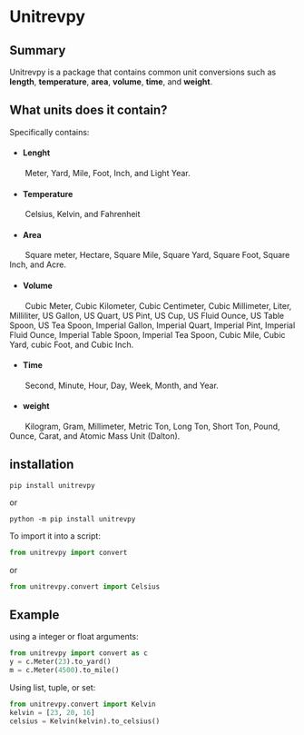 # Unitrevpy
## Summary
Unitrevpy is a package that contains common unit conversions such as  __length__, __temperature__, __area__, __volume__, __time__, and __weight__.
## What units does it contain?
Specifically contains:
* #### Lenght
&nbsp;&nbsp;&nbsp;&nbsp;&nbsp;&nbsp;&nbsp;Meter, Yard, Mile, Foot, Inch, and Light Year.
* #### Temperature
&nbsp;&nbsp;&nbsp;&nbsp;&nbsp;&nbsp;&nbsp;Celsius, Kelvin, and Fahrenheit
* #### Area
&nbsp;&nbsp;&nbsp;&nbsp;&nbsp;&nbsp;&nbsp;Square meter, Hectare, Square Mile, Square Yard, Square Foot, Square Inch, and Acre.
* #### Volume
&nbsp;&nbsp;&nbsp;&nbsp;&nbsp;&nbsp;&nbsp;Cubic Meter, Cubic Kilometer, Cubic Centimeter, Cubic Millimeter, Liter, Milliliter, US Gallon, US Quart, US Pint, US Cup, US Fluid Ounce, US Table Spoon, US Tea Spoon, Imperial Gallon, Imperial Quart, Imperial Pint, Imperial Fluid Ounce, Imperial Table Spoon, Imperial Tea Spoon, Cubic Mile, Cubic Yard, cubic Foot, and Cubic Inch.
* #### Time
&nbsp;&nbsp;&nbsp;&nbsp;&nbsp;&nbsp;&nbsp;Second, Minute, Hour, Day, Week, Month, and Year.
* #### weight
&nbsp;&nbsp;&nbsp;&nbsp;&nbsp;&nbsp;&nbsp;Kilogram, Gram, Millimeter, Metric Ton, Long Ton, Short Ton, Pound, Ounce, Carat, and Atomic Mass Unit (Dalton).
## installation
```
pip install unitrevpy
```
or
```
python -m pip install unitrevpy
```
To import it into a script:
```python
from unitrevpy import convert
```
or
```python
from unitrevpy.convert import Celsius
```

## Example
using a integer or float arguments:
```python
from unitrevpy import convert as c
y = c.Meter(23).to_yard()
m = c.Meter(4500).to_mile()
```
Using list, tuple, or set:
```python
from unitrevpy.convert import Kelvin
kelvin = [23, 20, 16]
celsius = Kelvin(kelvin).to_celsius()
```

